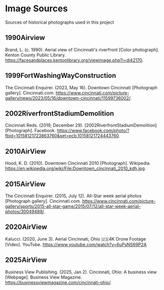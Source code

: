 # Image Sources
Sources of historical photographs used in this project

## 1990Airview
Brand, L. (c. 1990). Aerial view of Cincinnati's riverfront [Color photograph]. Kenton County Public Library. https://facesandplaces.kentonlibrary.org/viewimage.php?i=di42170.

## 1999FortWashingWayConstruction
The Cincinnati Enquirer. (2023, May 16). Downtown Cincinnati [Photograph gallery]. Cincinnati.com. https://www.cincinnati.com/picture-gallery/news/2023/05/16/downtown-cincinnati/11599736002/.

## 2002RiverfrontStadiumDemolition
Cincinnati Reds. (2019, December 29). [2002RiverfrontStadiumDemolition] [Photograph]. Facebook. https://www.facebook.com/photo/?fbid=10158121723863760&set=pcb.10158121724443760.

## 2010AirView
Hood, K. D. (2010). Downtown Cincinnati 2010 [Photograph]. Wikipedia. https://en.wikipedia.org/wiki/File:Downtown_cincinnati_2010_kdh.jpg.

## 2015AirView
The Cincinnati Enquirer. (2015, July 12). All-Star week aerial photos [Photograph gallery]. Cincinnati.com. https://www.cincinnati.com/picture-gallery/sports/2015-all-star-game/2015/07/12/all-star-week-aerial-photos/30049489/.

## 2020AirView
Kalucci. (2020, June 3). Aerial Cincinnati, Ohio 🇺🇸4K Drone Footage [Video]. YouTube. https://www.youtube.com/watch?v=6uPsNS69P2A

## 2025AirView
Business View Publishing. (2025, Jan 2). Cincinnati, Ohio: A business view [Webpage]. Business View Magazine. https://businessviewmagazine.com/cincinnati-ohio/.